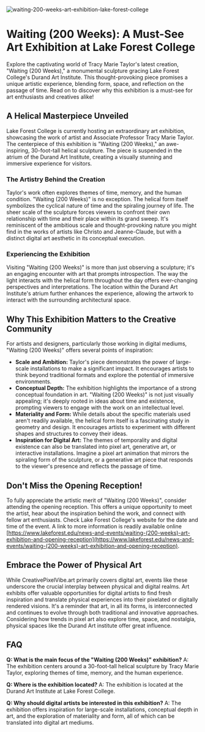 ![waiting-200-weeks-art-exhibition-lake-forest-college](https://images.pexels.com/photos/27872163/pexels-photo-27872163.jpeg?auto=compress&cs=tinysrgb&fit=crop&h=627&w=1200)

# Waiting (200 Weeks): A Must-See Art Exhibition at Lake Forest College

Explore the captivating world of Tracy Marie Taylor's latest creation, "Waiting (200 Weeks)," a monumental sculpture gracing Lake Forest College's Durand Art Institute. This thought-provoking piece promises a unique artistic experience, blending form, space, and reflection on the passage of time. Read on to discover why this exhibition is a must-see for art enthusiasts and creatives alike!

## A Helical Masterpiece Unveiled

Lake Forest College is currently hosting an extraordinary art exhibition, showcasing the work of artist and Associate Professor Tracy Marie Taylor. The centerpiece of this exhibition is "Waiting (200 Weeks)," an awe-inspiring, 30-foot-tall helical sculpture. The piece is suspended in the atrium of the Durand Art Institute, creating a visually stunning and immersive experience for visitors.

### The Artistry Behind the Creation

Taylor's work often explores themes of time, memory, and the human condition. "Waiting (200 Weeks)" is no exception. The helical form itself symbolizes the cyclical nature of time and the spiraling journey of life. The sheer scale of the sculpture forces viewers to confront their own relationship with time and their place within its grand sweep. It's reminiscent of the ambitious scale and thought-provoking nature you might find in the works of artists like Christo and Jeanne-Claude, but with a distinct digital art aesthetic in its conceptual execution.

### Experiencing the Exhibition

Visiting "Waiting (200 Weeks)" is more than just observing a sculpture; it's an engaging encounter with art that prompts introspection. The way the light interacts with the helical form throughout the day offers ever-changing perspectives and interpretations. The location within the Durand Art Institute's atrium further enhances the experience, allowing the artwork to interact with the surrounding architectural space.

## Why This Exhibition Matters to the Creative Community

For artists and designers, particularly those working in digital mediums, "Waiting (200 Weeks)" offers several points of inspiration:

*   **Scale and Ambition:** Taylor's piece demonstrates the power of large-scale installations to make a significant impact. It encourages artists to think beyond traditional formats and explore the potential of immersive environments.
*   **Conceptual Depth:** The exhibition highlights the importance of a strong conceptual foundation in art. "Waiting (200 Weeks)" is not just visually appealing; it's deeply rooted in ideas about time and existence, prompting viewers to engage with the work on an intellectual level.
*   **Materiality and Form:** While details about the specific materials used aren't readily available, the helical form itself is a fascinating study in geometry and design. It encourages artists to experiment with different shapes and structures to convey their ideas.
*   **Inspiration for Digital Art:** The themes of temporality and digital existence can also be translated into pixel art, generative art, or interactive installations. Imagine a pixel art animation that mirrors the spiraling form of the sculpture, or a generative art piece that responds to the viewer's presence and reflects the passage of time.

## Don't Miss the Opening Reception!

To fully appreciate the artistic merit of "Waiting (200 Weeks)", consider attending the opening reception. This offers a unique opportunity to meet the artist, hear about the inspiration behind the work, and connect with fellow art enthusiasts. Check Lake Forest College's website for the date and time of the event. A link to more information is readily available online [https://www.lakeforest.edu/news-and-events/waiting-(200-weeks)-art-exhibition-and-opening-reception](https://www.lakeforest.edu/news-and-events/waiting-(200-weeks)-art-exhibition-and-opening-reception).

## Embrace the Power of Physical Art

While CreativePixelVibe.art primarily covers digital art, events like these underscore the crucial interplay between physical and digital realms. Art exhibits offer valuable opportunities for digital artists to find fresh inspiration and translate physical experiences into their pixelated or digitally rendered visions. It's a reminder that art, in all its forms, is interconnected and continues to evolve through both traditional and innovative approaches. Considering how trends in pixel art also explore time, space, and nostalgia, physical spaces like the Durand Art institute offer great influence. 

## FAQ

**Q: What is the main focus of the "Waiting (200 Weeks)" exhibition?**
A: The exhibition centers around a 30-foot-tall helical sculpture by Tracy Marie Taylor, exploring themes of time, memory, and the human experience.

**Q: Where is the exhibition located?**
A: The exhibition is located at the Durand Art Institute at Lake Forest College.

**Q: Why should digital artists be interested in this exhibition?**
A: The exhibition offers inspiration for large-scale installations, conceptual depth in art, and the exploration of materiality and form, all of which can be translated into digital art mediums.